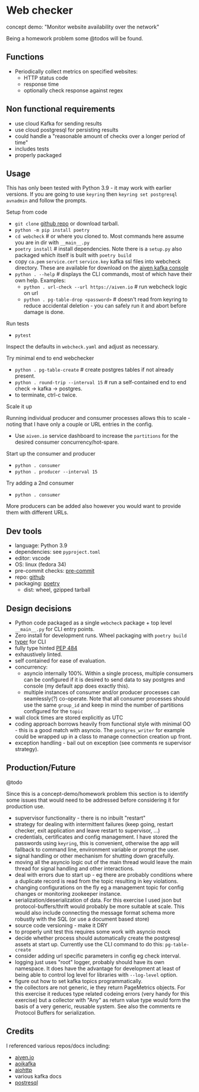 # Web checker

concept demo: "Monitor website availability over the network"

Being a homework problem some @todos will be found.

## Functions

- Periodically collect metrics on specified websites:
  - HTTP status code
  - response time
  - optionally check response against regex

## Non functional requirements

- use cloud Kafka for sending results
- use cloud postgresql for persisting results
- could handle a "reasonable amount of checks over a longer period of time"
- includes tests
- properly packaged

## Usage

This has only been tested with Python 3.9 - it may work with earlier versions. If you are going to use `keyring` then `keyring set postgresql avnadmin` and follow the prompts.

Setup from code

- `git clone` [github repo](https://github.com/aiven-recruitment/seniorsre-20210618-paulsorenson) or download tarball.
- `python -m pip install poetry`
- `cd webcheck` # or where you cloned to. Most commands here assume you are in dir with `__main__.py`
- `poetry install` # install dependencies. Note there is a `setup.py` also packaged which itself is built with `poetry build`
- copy `ca.pem` `service.cert` `service.key` kafka ssl files into webcheck directory. These are available for download on the [aiven kafka console](https://console.aiven.io/project/metrak-749b/services/kafka-1c4efd3)
- `python . --help` # displays the CLI commands, most of which have their own help. Examples:
  - `python . url-check --url https://aiven.io`  # run webcheck logic on url
  - `python . pg-table-drop <password>`  # doesn't read from keyring to reduce accidental deletion - you can safely run it and abort before damage is done.

Run tests

- `pytest`

Inspect the defaults in `webcheck.yaml` and adjust as necessary.

Try minimal end to end webchecker

- `python . pg-table-create`  # create postgres tables if not already present.
- `python . round-trip --interval 15`  # run a self-contained end to end check -> kafka -> postgres.
- to terminate, ctrl-c twice.

Scale it up

Running individual producer and consumer processes allows this to scale - noting that I have only a couple or URL entries in the config.

- Use `aiven.io` service dashboard to increase the `partitions` for the desired consumer concurrency/hot-spare.

Start up the consumer and producer

- `python . consumer`
- `python . producer --interval 15`

Try adding a 2nd consumer

- `python . consumer`

More producers can be added also however you would want to provide them with different URLs.


## Dev tools

- language: Python 3.9
- dependencies: see `pyproject.toml`
- editor: vscode
- OS: linux (fedora 34)
- pre-commit checks: [pre-commit](https://pre-commit.com/)
- repo: [github](github.com)
- packaging: [poetry](https://python-poetry.org/)
  - dist: wheel, gzipped tarball

## Design decisions

- Python code packaged as a single `webcheck` package + top level `__main__.py` for CLI entry points.
- Zero install for development runs. Wheel packaging with `poetry build`
- [typer](https://github.com/tiangolo/typer) for CLI
- fully type hinted [PEP 484](https://www.python.org/dev/peps/pep-0484/)
- exhaustively linted.
- self contained for ease of evaluation.
- concurrency:
  - asyncio internally 100%. Within a single process, multiple consumers can be configured if it is desired to send data to say postgres and console (my default app does exactly this).
  - multiple instances of consumer and/or producer processes can seamlessly(?) co-operate. Note that all consumer processes should use the same `group_id` and keep in mind the number of partitions configured for the `topic`
- wall clock times are stored explicitly as UTC
- coding approach borrows heavily from functional style with minimal OO - this is a good match with asyncio. The `postgres_writer` for example could be wrapped up in a class to manage connection creation up front.
- exception handling - bail out on exception (see comments re supervisor strategy).

## Production/Future

@todo

Since this is a concept-demo/homework problem this section is to identify some issues that would need to be addressed before considering it for production use.

- supvervisor functionality - there is no inbuilt "restart"
- strategy for dealing with intermittent failures (keep going, restart checker, exit application and leave restart to supervisor, ...)
- credentials, certificates and config management. I have stored the passwords using `keyring`, this is convenient, otherwise the app will fallback to command line, environment variable or prompt the user.
- signal handling or other mechanism for shutting down gracefully.
- moving all the asyncio logic out of the main thread would leave the main thread for signal handling and other interactions.
- deal with errors due to start up - eg there are probably conditions where a duplicate record is read from the topic resulting in key violations.
- changing configurations on the fly eg a management topic for config changes or monitoring zookeeper instance.
- serialization/deserialization of data. For this exercise I used json but protocol-buffers/thrift would probably be more suitable at scale. This would also include connecting the message format schema more robustly with the SQL (or use a document based store)
- source code versioning - make it DRY
- to properly unit test this requires some work with asyncio mock
- decide whether process should automatically create the postgresql assets at start up. Currently use the CLI command to do this: `pg-table-create`
- consider adding url specific parameters in config eg check interval.
- logging just uses "root" logger, probably should have its own namespace. It does have the advantage for development at least of being able to control log level for libraries with `--log-level` option.
- figure out how to set kafka topics programmatically.
- the collectors are not generic, ie they return PageMetrics objects. For this exercise it reduces type related codeing errors (very handy for this exercise) but a collector with "Any" as return value type would form the basis of a very generic, reusable system. See also the comments re Protocol Buffers for serialization.

## Credits

I referenced various repos/docs including:

- [aiven.io](https://aiven.io)
- [aoikafka](https://aiokafka.readthedocs.io/en/stable/)
- [aiohttp](https://docs.aiohttp.org/en/stable/)
- various kafka docs
- [postresql](https://www.postgresql.org/)
